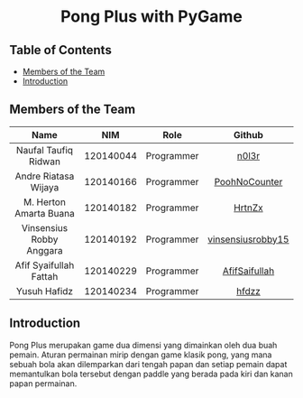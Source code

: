 <h1 align="center">Pong Plus with PyGame</h1>

## Table of Contents
- [Members of the Team](#members-of-the-team)
- [Introduction](#introduction)

## Members of the Team
| Name | NIM | Role | Github|
| :---: | :---: | :---: | :---: |
| Naufal Taufiq Ridwan     | 120140044 | Programmer | [n0l3r](https://github.com/n0l3r) |
| Andre Riatasa Wijaya     | 120140166 | Programmer | [PoohNoCounter](https://github.com/PoohNoCounter)    |
| M. Herton Amarta Buana   | 120140182 | Programmer | [HrtnZx](https://github.com/HrtnZx) |
| Vinsensius Robby Anggara | 120140192 | Programmer | [vinsensiusrobby15](https://github.com/vinsensiusrobby15) |
| Afif Syaifullah Fattah   | 120140229 | Programmer | [AfifSaifullah](https://github.com/AfifSaifullah) |
| Yusuh Hafidz             | 120140234 | Programmer | [hfdzz](https://github.com/hfdzz) |


## Introduction
Pong Plus merupakan game dua dimensi yang
dimainkan oleh dua buah pemain. Aturan permainan
mirip dengan game klasik pong, yang mana sebuah bola
akan dilemparkan dari tengah papan dan setiap pemain
dapat memantulkan bola tersebut dengan paddle yang
berada pada kiri dan kanan papan permainan.


